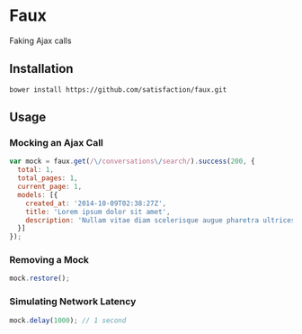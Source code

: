 # Faux

Faking Ajax calls

## Installation

```
bower install https://github.com/satisfaction/faux.git
```

## Usage

### Mocking an Ajax Call

```javascript
var mock = faux.get(/\/conversations\/search/).success(200, {
  total: 1,
  total_pages: 1,
  current_page: 1,
  models: [{
    created_at: '2014-10-09T02:38:27Z',
    title: 'Lorem ipsum dolor sit amet',
    description: 'Nullam vitae diam scelerisque augue pharetra ultrices.'
  }]
});
```
### Removing a Mock

```javascript
mock.restore();
```

### Simulating Network Latency

```javascript
mock.delay(1000); // 1 second
```
